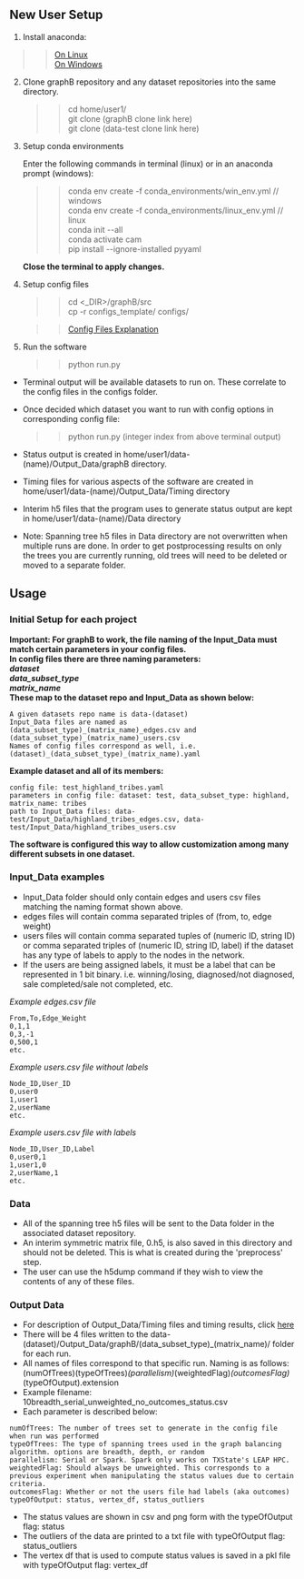 ## New User Setup

1) Install anaconda:  
>>[On Linux](https://docs.anaconda.com/anaconda/install/linux/)  
>>[On Windows](https://docs.anaconda.com/anaconda/install/windows/)  

2) Clone graphB repository and any dataset repositories into the same directory.

   >>cd home/user1/  
     git clone (graphB clone link here)  
     git clone (data-test clone link here)   

3) Setup conda environments  

      Enter the following commands in terminal (linux) or in an anaconda prompt (windows):

      >> conda env create -f  conda_environments/win_env.yml // windows  
      >> conda env create -f conda_environments/linux_env.yml // linux  
      >> conda init --all   
      >> conda activate cam    
      >> pip install --ignore-installed pyyaml  
      
      **Close the terminal to apply changes.**  
      
4) Setup config files  

      >> cd <_DIR>/graphB/src  
      >> cp -r configs_template/ configs/
      
      >> [Config Files Explanation](configs_template/README.md)  
 
 5) Run the software  
 
      >> python run.py  
 
 * Terminal output will be available datasets to run on. These correlate to the config files in the configs folder.  
 * Once decided which dataset you want to run with config options in corresponding config file:  
      >> python run.py (integer index from above terminal output)  
 
 * Status output is created in home/user1/data-(name)/Output_Data/graphB directory. 
 * Timing files for various aspects of the software are created in home/user1/data-(name)/Output_Data/Timing directory
 * Interim h5 files that the program uses to generate status output are kept in home/user1/data-(name)/Data directory
 * Note: Spanning tree h5 files in Data directory are not overwritten when multiple runs are done. In order to get postprocessing results on only the trees you are currently running, old trees will need to be deleted or moved to a separate folder.
           
## Usage

### Initial Setup for each project

**Important: For graphB to work, the file naming of the Input_Data must match certain parameters in your config files.**  
**In config files there are three naming parameters:**     
      ***dataset***   
      ***data_subset_type***  
      ***matrix_name***  
**These map to the dataset repo and Input_Data as shown below:**  
```
A given datasets repo name is data-(dataset)  
Input_Data files are named as (data_subset_type)_(matrix_name)_edges.csv and (data_subset_type)_(matrix_name)_users.csv  
Names of config files correspond as well, i.e. (dataset)_(data_subset_type)_(matrix_name).yaml  
```      
**Example dataset and all of its members:**  
```
config file: test_highland_tribes.yaml  
parameters in config file: dataset: test, data_subset_type: highland, matrix_name: tribes  
path to Input_Data files: data-test/Input_Data/highland_tribes_edges.csv, data-test/Input_Data/highland_tribes_users.csv  
```      
**The software is configured this way to allow customization among many different subsets in one dataset.**

### Input_Data examples

* Input_Data folder should only contain edges and users csv files matching the naming format shown above.  
* edges files will contain comma separated triples of (from, to, edge weight)  
* users files will contain comma separated tuples of (numeric ID, string ID) or comma separated triples of (numeric ID, string ID, label) if the dataset has any type of labels to apply to the nodes in the network.  
* If the users are being assigned labels, it must be a label that can be represented in 1 bit binary. i.e. winning/losing, diagnosed/not diagnosed, sale completed/sale not completed, etc.  

*Example edges.csv file* 
```
From,To,Edge_Weight
0,1,1
0,3,-1
0,500,1
etc.
```
*Example users.csv file without labels*
```
Node_ID,User_ID
0,user0
1,user1
2,userName
etc.
```
*Example users.csv file with labels*
```
Node_ID,User_ID,Label
0,user0,1
1,user1,0
2,userName,1
etc.
```

### Data 

* All of the spanning tree h5 files will be sent to the Data folder in the associated dataset repository.
* An interim symmetric matrix file, 0.h5, is also saved in this directory and should not be deleted. This is what is created during the 'preprocess' step.
* The user can use the h5dump command if they wish to view the contents of any of these files.

### Output Data  

* For description of Output_Data/Timing files and timing results, click [here](TIMING.md)
* There will be 4 files written to the data-(dataset)/Output_Data/graphB/(data_subset_type)_(matrix_name)/ folder for each run.
* All names of files correspond to that specific run. Naming is as follows: (numOfTrees)(typeOfTrees)_(parallelism)_(weightedFlag)_(outcomesFlag)_(typeOfOutput).extension  
* Example filename: 10breadth_serial_unweighted_no_outcomes_status.csv
* Each parameter is described below:
```
numOfTrees: The number of trees set to generate in the config file when run was performed  
typeOfTrees: The type of spanning trees used in the graph balancing algorithm. options are breadth, depth, or random  
parallelism: Serial or Spark. Spark only works on TXState's LEAP HPC.  
weightedFlag: Should always be unweighted. This corresponds to a previous experiment when manipulating the status values due to certain criteria.  
outcomesFlag: Whether or not the users file had labels (aka outcomes)  
typeOfOutput: status, vertex_df, status_outliers
```  
* The status values are shown in csv and png form with the typeOfOutput flag: status  
* The outliers of the data are printed to a txt file with typeOfOutput flag: status_outliers
* The vertex df that is used to compute status values is saved in a pkl file with typeOfOutput flag: vertex_df
